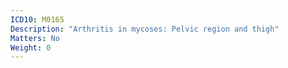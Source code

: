 ```yaml
---
ICD10: M0165
Description: "Arthritis in mycoses: Pelvic region and thigh"
Matters: No
Weight: 0
---
```


